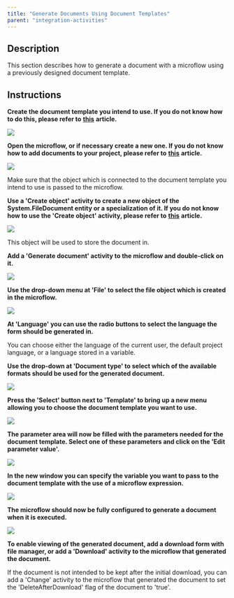 ```yaml
---
title: "Generate Documents Using Document Templates"
parent: "integration-activities"
---
```

## Description

This section describes how to generate a document with a microflow using a previously designed document template.

## Instructions

 **Create the document template you intend to use. If you do not know how to do this, please refer to** **[this](create-and-build-a-document-template)** **article.**

![](attachments/2621586/2752884.png)

 **Open the microflow, or if necessary create a new one. If you do not know how to add documents to your project, please refer to** **[this](add-documents-to-a-module)** **article.**

![](attachments/2621586/2752880.png)

Make sure that the object which is connected to the document template you intend to use is passed to the microflow.

 **Use a 'Create object' activity to create a new object of the System.FileDocument entity or a specialization of it. If you do not know how to use the 'Create object' activity, please refer to** **[this](create-and-change-an-object)** **article.**

![](attachments/2621586/2752879.png)

This object will be used to store the document in.

 **Add a 'Generate document' activity to the microflow and double-click on it.**

![](attachments/2621586/2752886.png)

 **Use the drop-down menu at 'File' to select the file object which is created in the microflow.**

![](attachments/2621586/2752881.png)

 **At 'Language' you can use the radio buttons to select the language the form should be generated in.**

You can choose either the language of the current user, the default project language, or a language stored in a variable.

 **Use the drop-down at 'Document type' to select which of the available formats should be used for the generated document.**

![](attachments/2621586/2752882.png)

 **Press the 'Select' button next to 'Template' to bring up a new menu allowing you to choose the document template you want to use.**

![](attachments/2621586/2752883.png)

 **The parameter area will now be filled with the parameters needed for the document template. Select one of these parameters and click on the 'Edit parameter value'.**

![](attachments/2621586/2752874.png)

 **In the new window you can specify the variable you want to pass to the document template with the use of a microflow expression.**

![](attachments/2621586/2752873.png)

 **The microflow should now be fully configured to generate a document when it is executed.**

![](attachments/2621586/2752885.png)

 **To enable viewing of the generated document, add a download form with file manager, or add a 'Download' activity to the microflow that generated the document.**

If the document is not intended to be kept after the initial download, you can add a 'Change' activity to the microflow that generated the document to set the 'DeleteAfterDownload' flag of the document to 'true'.
